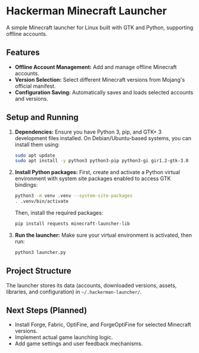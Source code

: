 # Hackerman Minecraft Launcher

A simple Minecraft launcher for Linux built with GTK and Python, supporting offline accounts.

## Features

*   **Offline Account Management:** Add and manage offline Minecraft accounts.
*   **Version Selection:** Select different Minecraft versions from Mojang's official manifest.
*   **Configuration Saving:** Automatically saves and loads selected accounts and versions.

## Setup and Running

1.  **Dependencies:**
    Ensure you have Python 3, pip, and GTK+ 3 development files installed. On Debian/Ubuntu-based systems, you can install them using:
    ```bash
    sudo apt update
    sudo apt install -y python3 python3-pip python3-gi gir1.2-gtk-3.0
    ```

2.  **Install Python packages:**
    First, create and activate a Python virtual environment with system site packages enabled to access GTK bindings:
    ```bash
    python3 -m venv .venv --system-site-packages
    . .venv/bin/activate
    ```
    Then, install the required packages:
    ```bash
    pip install requests minecraft-launcher-lib
    ```

3.  **Run the launcher:**
    Make sure your virtual environment is activated, then run:
    ```bash
    python3 launcher.py
    ```

## Project Structure

The launcher stores its data (accounts, downloaded versions, assets, libraries, and configuration) in `~/.hackerman-launcher/`.

## Next Steps (Planned)

*   Install Forge, Fabric, OptiFine, and ForgeOptiFine for selected Minecraft versions.
*   Implement actual game launching logic.
*   Add game settings and user feedback mechanisms.